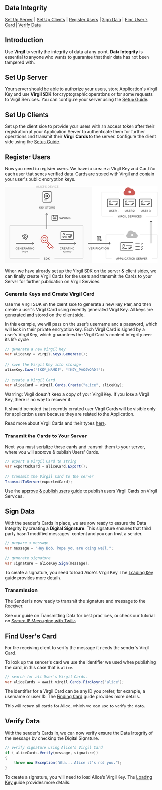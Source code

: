 ## Data Integrity

[Set Up Server](#head1) | [Set Up Clients](#head2) | [Register Users](#head3) | [Sign Data](#head4) | [Find User's Card](#head5) | [Verify Data](#head6)

## Introduction

Use **Virgil** to verify the integrity of data at any point. **Data Integrity** is essential to anyone who wants to guarantee that their data has not been tampered with.


<!-- ![Virgil Signature Intro](/docs/img/Signature_introduction.png "Data integrity") -->


## <a name="head1"></a> Set Up Server
Your server should be able to authorize your users, store Application's Virgil Key and use **Virgil SDK** for cryptographic operations or for some requests to Virgil Services. You can configure your server using the [Setup Guide](/docs/guides/configuration/server.md).


## <a name="head2"></a> Set Up Clients
Set up the client side to provide your users with an access token after their registration at your Application Server to authenticate them for further operations and transmit their **Virgil Cards** to the server. Configure the client side using the [Setup Guide](/docs/guides/configuration/client.md).


## <a name="head3"></a> Register Users
Now you need to register users. We have to create a Virgil Key and Card for each user that sends verified data.
Cards are stored with Virgil and contain your user's public encryption keys.

![Virgil Card](/docs/img/Card_introduct.png "Create Virgil Card")

When we have already set up the Virgil SDK on the server & client sides, we can finally create Virgil Cards for the users and transmit the Cards to your Server for further publication on Virgil Services.


### Generate Keys and Create Virgil Card
Use the Virgil SDK on the client side to generate a new Key Pair, and then create a user's Virgil Card using recently generated Virgil Key. All keys are generated and stored on the client side.

In this example, we will pass on the user's username and a password, which will lock in their private encryption key. Each Virgil Card is signed by a user's Virgil Key, which guarantees the Virgil Card's content integrity over its life cycle.

```cs
// generate a new Virgil Key
var aliceKey = virgil.Keys.Generate();

// save the Virgil Key into storage
aliceKey.Save("[KEY_NAME]", "[KEY_PASSWORD]");

// create a Virgil Card
var aliceCard = virgil.Cards.Create("alice", aliceKey);
```

Warning: Virgil doesn't keep a copy of your Virgil Key. If you lose a Virgil Key, there is no way to recover it.

It should be noted that recently created user Virgil Cards will be visible only for application users because they are related to the Application.

Read more about Virgil Cards and their types [here](/docs/guides/virgil-card/creating-card.md).


### Transmit the Cards to Your Server

Next, you must serialize these cards and transmit them to your server, where you will approve & publish Users' Cards.

```cs
// export a Virgil Card to string
var exportedCard = aliceCard.Export();

// transmit the Virgil Card to the server
TransmitToServer(exportedCard);
```

Use the [approve & publish users guide](/docs/guides/configuration/server.md#-approve--publish-cards) to publish users Virgil Cards on Virgil Services.

## <a name="head4"></a> Sign Data

With the sender's Cards in place, we are now ready to ensure the Data Integrity by creating a **Digital Signature**. This signature ensures that third party hasn't modified messages' content and you can trust a sender.

```cs
// prepare a message
var message = "Hey Bob, hope you are doing well.";

// generate signature
var signature = aliceKey.Sign(message);
```

To create a signature, you need to load Alice's Virgil Key. The [Loading Key](/docs/guides/virgil-key/loading-key.md) guide provides more details.

### Transmission

The Sender is now ready to transmit the signature and message to the Receiver.

See our guide on Transmitting Data for best practices, or check our tutorial on [Secure IP Messaging with Twilio](https://github.com/VirgilSecurity/virgil-demo-twilio).


## <a name="head5"></a> Find User's Card

For the receiving client to verify the message it needs the sender's Virgil Card.

To look up the sender's card we use the identifier we used when publishing the card, in this case that is `alice`.

```cs
// search for all User's Virgil Cards.
var aliceCards = await virgil.Cards.FindAsync("alice");
```

The identifier for a Virgil Card can be any ID you prefer, for example, a username or user ID. The [Finding Card](/docs/guides/virgil-card/finding-card.md) guide provides more details.

This will return all cards for Alice, which we can use to verify the data.


## <a name="head6"></a> Verify Data

With the sender's Cards in, we can now verify ensure the Data Integrity of the message by checking the Digital Signature.

```cs
// verify signature using Alice's Virgil Card
if (!aliceCards.Verify(message, signature))
{
    throw new Exception("Aha... Alice it's not you.");
}
```

To create a signature, you will need to load Alice's Virgil Key. The [Loading Key](/docs/guides/virgil-key/loading-key.md) guide provides more details.
